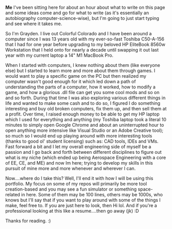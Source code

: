 **Me**
I've been sitting here for about an hour about what to write on this page and some ideas come and go for what to write (as it's essentially an autobiography computer-science-wise), but I'm going to just start typing and see where it takes me.

So I'm Grayden. I live out Colorful Colorado and I have been around a computer since I was 13 years old with my ever-so-fast Toshiba C50-A-156 that I had for one year before upgrading to my beloved HP EliteBook 8560w Workstation that I held onto for nearly a decade until swapping it out last year with my current laptop a 14" M1 MacBook Pro. 

When I started with computers, I knew nothing about them (like everyone else) but I started to learn more and more about them through games. I would want to play a specific game on the PC but then realized my computer wasn't good enough for it which led down a path of understanding the parts of a computer, how it worked, how to modify a game, and how a glorious .dll file can get you some cool mods and so on and so forth. During that time I was also exploring various different things in life and wanted to make some cash and to do so, I figured I do something interesting and buy old broken computers, fix them up, and then sell them at a profit. Over time, I raised enough money to be able to get my HP laptop which I used for everything and anything (my Toshiba laptop took a literal 10 minutes to simply open Google Chrome and about an uninterrupted hour to open anything more intensive like Visual Studio or an Adobe Creative tool); so much so I would end up playing around with more interesting tools (thanks to good ol' student licensing) such as: CAD tools, IDEs and VMs. Fast forward a bit and I let my overall engineering side of myself be a passion and I go back and forth between different disciplines to figure out what is my niche (which ended up being Aerospace Engineering with a core of EE, CE, and ME) and now Im here; trying to develop my skills in this pursuit of mine more and more whenever and wherever I can.

Now....where do I take this? Well, I'll end it with how I will be using this portfolio. My focus on some of my repos will primarily be more tool creation-based and you may see a fun simulator or something space-related in here. Some of them may be 100 lines, others may be 1000s, who knows but I'll say that if you want to play around with some of the things I make, feel free to. If you are just here to look, then Hi lol. And if you're a professional looking at this like a resume....then go away (jk) :D

Thanks for reading. :)
